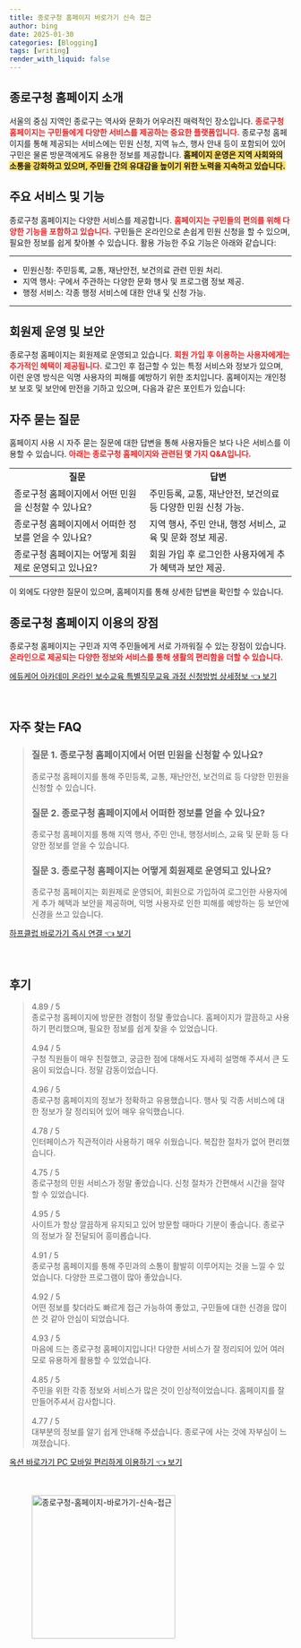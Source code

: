 ```yaml
---
title: 종로구청 홈페이지 바로가기 신속 접근
author: bing
date: 2025-01-30
categories: [Blogging]
tags: [writing]
render_with_liquid: false
---
```



<h2 id='종로구청_홈페이지_소개'>종로구청 홈페이지 소개</h2>

<p>서울의 중심 지역인 종로구는 역사와 문화가 어우러진 매력적인 장소입니다. <b><span style="color: #ee2323;">종로구청 홈페이지는 구민들에게 다양한 서비스를 제공하는 중요한 플랫폼입니다.</span></b> 종로구청 홈페이지를 통해 제공되는 서비스에는 민원 신청, 지역 뉴스, 행사 안내 등이 포함되어 있어 구민은 물론 방문객에게도 유용한 정보를 제공합니다. <b><span style="background-color: #ffe066;">홈페이지 운영은 지역 사회와의 소통을 강화하고 있으며, 주민들 간의 유대감을 높이기 위한 노력을 지속하고 있습니다.</span></b></p>

<h2 id='주요_서비스_및_기능'>주요 서비스 및 기능</h2>

<p>종로구청 홈페이지는 다양한 서비스를 제공합니다. <b><span style="color: #ee2323;">홈페이지는 구민들의 편의를 위해 다양한 기능을 포함하고 있습니다.</span></b> 구민들은 온라인으로 손쉽게 민원 신청을 할 수 있으며, 필요한 정보를 쉽게 찾아볼 수 있습니다. 활용 가능한 주요 기능은 아래와 같습니다:</p>

<hr />

<ul>
    <li>민원신청: 주민등록, 교통, 재난안전, 보건의료 관련 민원 처리.</li>
    <li>지역 행사: 구에서 주관하는 다양한 문화 행사 및 프로그램 정보 제공.</li>
    <li>행정 서비스: 각종 행정 서비스에 대한 안내 및 신청 가능.</li>
</ul>

<hr />

<h2 id='회원제_운영_및_보안'>회원제 운영 및 보안</h2>

<p>종로구청 홈페이지는 회원제로 운영되고 있습니다. <b><span style="color: #ee2323;">회원 가입 후 이용하는 사용자에게는 추가적인 혜택이 제공됩니다.</span></b> 로그인 후 접근할 수 있는 특정 서비스와 정보가 있으며, 이런 운영 방식은 익명 사용자의 피해를 예방하기 위한 조치입니다. 홈페이지는 개인정보 보호 및 보안에 만전을 기하고 있으며, 다음과 같은 포인트가 있습니다:</p>

<h2 id='자주_묻는_질문'>자주 묻는 질문</h2>

<p>홈페이지 사용 시 자주 묻는 질문에 대한 답변을 통해 사용자들은 보다 나은 서비스를 이용할 수 있습니다. <b><span style="color: #ee2323;">아래는 종로구청 홈페이지와 관련된 몇 가지 Q&A입니다.</span></b></p>

<table>
    <tr>
        <td style="text-align: center; height: 17px;"><b>질문</b></td>
        <td style="text-align: center; height: 17px;"><b>답변</b></td>
    </tr>
    <tr>
        <td>종로구청 홈페이지에서 어떤 민원을 신청할 수 있나요?</td>
        <td>주민등록, 교통, 재난안전, 보건의료 등 다양한 민원 신청 가능.</td>
    </tr>
    <tr>
        <td>종로구청 홈페이지에서 어떠한 정보를 얻을 수 있나요?</td>
        <td>지역 행사, 주민 안내, 행정 서비스, 교육 및 문화 정보 제공.</td>
    </tr>
    <tr>
        <td>종로구청 홈페이지는 어떻게 회원제로 운영되고 있나요?</td>
        <td>회원 가입 후 로그인한 사용자에게 추가 혜택과 보안 제공.</td>
    </tr>
</table>

<p>이 외에도 다양한 질문이 있으며, 홈페이지를 통해 상세한 답변을 확인할 수 있습니다.</p>

<h2 id='종로구청_홈페이지_이용의_장점'>종로구청 홈페이지 이용의 장점</h2>

<p>종로구청 홈페이지는 구민과 지역 주민들에게 서로 가까워질 수 있는 장점이 있습니다. <b><span style="color: #ee2323;">온라인으로 제공되는 다양한 정보와 서비스를 통해 생활의 편리함을 더할 수 있습니다.</span></b></p>


<p><a class="click-button" title="에듀케어 아카데미 온라인 보수교육 특별직무교육 과정 신청방법 상세정보" href="https://purplelist.github.io/posts/%EC%97%90%EB%93%80%EC%BC%80%EC%96%B4-%EC%95%84%EC%B9%B4%EB%8D%B0%EB%AF%B8-%EC%98%A8%EB%9D%BC%EC%9D%B8-%EB%B3%B4%EC%88%98%EA%B5%90%EC%9C%A1-%ED%8A%B9%EB%B3%84%EC%A7%81%EB%AC%B4%EA%B5%90%EC%9C%A1-%EA%B3%BC%EC%A0%95-%EC%8B%A0%EC%B2%AD%EB%B0%A9%EB%B2%95-%EC%83%81%EC%84%B8%EC%A0%95%EB%B3%B4/" rel="dofollow">에듀케어 아카데미 온라인 보수교육 특별직무교육 과정 신청방법 상세정보 👈 보기</a></p><br>
<h2 id='자주_찾는_FAQ'>자주 찾는 FAQ</h2>
<div itemscope="" itemtype="https://schema.org/FAQPage"> 
<blockquote> 
<div itemscope="" itemprop="mainEntity" itemtype="https://schema.org/Question"> 
<h3 itemprop="name">질문 1. 종로구청 홈페이지에서 어떤 민원을 신청할 수 있나요?</h3> 
<div itemscope="" itemprop="acceptedAnswer" itemtype="https://schema.org/Answer"> 
<span itemprop="text"> 
<p>종로구청 홈페이지를 통해 주민등록, 교통, 재난안전, 보건의료 등 다양한 민원을 신청할 수 있습니다.</p> 
</span> 
</div> 
</div> 
<div itemscope="" itemprop="mainEntity" itemtype="https://schema.org/Question"> 
<h3 itemprop="name">질문 2. 종로구청 홈페이지에서 어떠한 정보를 얻을 수 있나요?</h3> 
<div itemscope="" itemprop="acceptedAnswer" itemtype="https://schema.org/Answer"> 
<span itemprop="text"> 
<p>종로구청 홈페이지를 통해 지역 행사, 주민 안내, 행정서비스, 교육 및 문화 등 다양한 정보를 얻을 수 있습니다.</p> 
</span> 
</div> 
</div> 
<div itemscope="" itemprop="mainEntity" itemtype="https://schema.org/Question"> 
<h3 itemprop="name">질문 3. 종로구청 홈페이지는 어떻게 회원제로 운영되고 있나요?</h3> 
<div itemscope="" itemprop="acceptedAnswer" itemtype="https://schema.org/Answer"> 
<span itemprop="text"> 
<p>종로구청 홈페이지는 회원제로 운영되어, 회원으로 가입하여 로그인한 사용자에게 추가 혜택과 보안을 제공하며, 익명 사용자로 인한 피해를 예방하는 등 보안에 신경을 쓰고 있습니다.</p> 
</span> 
</div> 
</div> 
</blockquote> 
</div>
<p><a class="click-button" title="하프클럽 바로가기 즉시 연결" href="https://purplelist.github.io/posts/%ED%95%98%ED%94%84%ED%81%B4%EB%9F%BD-%EB%B0%94%EB%A1%9C%EA%B0%80%EA%B8%B0-%EC%A6%89%EC%8B%9C-%EC%97%B0%EA%B2%B0/" rel="dofollow">하프클럽 바로가기 즉시 연결 👈 보기</a></p><br>
<h2 id='후기'>후기</h2>
<div itemscope itemtype="https://schema.org/Product">
  <blockquote>
  <div itemprop="review" itemscope itemtype="https://schema.org/Review">
      <div itemprop="reviewRating" itemscope itemtype="https://schema.org/Rating"> <span itemprop="ratingValue">4.89</span> / <span itemprop="bestRating">5</span> </div>
      <span itemprop="reviewBody">종로구청 홈페이지에 방문한 경험이 정말 좋았습니다. 홈페이지가 깔끔하고 사용하기 편리했으며, 필요한 정보를 쉽게 찾을 수 있었습니다.</span>
  </div>
  <br>
  <div itemprop="review" itemscope itemtype="https://schema.org/Review">
      <div itemprop="reviewRating" itemscope itemtype="https://schema.org/Rating"> <span itemprop="ratingValue">4.94</span> / <span itemprop="bestRating">5</span> </div>
      <span itemprop="reviewBody">구청 직원들이 매우 친절했고, 궁금한 점에 대해서도 자세히 설명해 주셔서 큰 도움이 되었습니다. 정말 감동이었습니다.</span>
  </div>
  <br>
  <div itemprop="review" itemscope itemtype="https://schema.org/Review">
      <div itemprop="reviewRating" itemscope itemtype="https://schema.org/Rating"> <span itemprop="ratingValue">4.96</span> / <span itemprop="bestRating">5</span> </div>
      <span itemprop="reviewBody">종로구청 홈페이지의 정보가 정확하고 유용했습니다. 행사 및 각종 서비스에 대한 정보가 잘 정리되어 있어 매우 유익했습니다.</span>
  </div>
  <br>
  <div itemprop="review" itemscope itemtype="https://schema.org/Review">
      <div itemprop="reviewRating" itemscope itemtype="https://schema.org/Rating"> <span itemprop="ratingValue">4.78</span> / <span itemprop="bestRating">5</span> </div>
      <span itemprop="reviewBody">인터페이스가 직관적이라 사용하기 매우 쉬웠습니다. 복잡한 절차가 없어 편리했습니다.</span>
  </div>
  <br>
  <div itemprop="review" itemscope itemtype="https://schema.org/Review">
      <div itemprop="reviewRating" itemscope itemtype="https://schema.org/Rating"> <span itemprop="ratingValue">4.75</span> / <span itemprop="bestRating">5</span> </div>
      <span itemprop="reviewBody">종로구청의 민원 서비스가 정말 좋았습니다. 신청 절차가 간편해서 시간을 절약할 수 있었습니다.</span>
  </div>
  <br>
  <div itemprop="review" itemscope itemtype="https://schema.org/Review">
      <div itemprop="reviewRating" itemscope itemtype="https://schema.org/Rating"> <span itemprop="ratingValue">4.95</span> / <span itemprop="bestRating">5</span> </div>
      <span itemprop="reviewBody">사이트가 항상 깔끔하게 유지되고 있어 방문할 때마다 기분이 좋습니다. 종로구의 정보가 잘 전달되어 흥미롭습니다.</span>
  </div>
  <br>
  <div itemprop="review" itemscope itemtype="https://schema.org/Review">
      <div itemprop="reviewRating" itemscope itemtype="https://schema.org/Rating"> <span itemprop="ratingValue">4.91</span> / <span itemprop="bestRating">5</span> </div>
      <span itemprop="reviewBody">종로구청 홈페이지를 통해 주민과의 소통이 활발히 이루어지는 것을 느낄 수 있었습니다. 다양한 프로그램이 많아 좋았습니다.</span>
  </div>
  <br>
  <div itemprop="review" itemscope itemtype="https://schema.org/Review">
      <div itemprop="reviewRating" itemscope itemtype="https://schema.org/Rating"> <span itemprop="ratingValue">4.92</span> / <span itemprop="bestRating">5</span> </div>
      <span itemprop="reviewBody">어떤 정보를 찾더라도 빠르게 접근 가능하여 좋았고, 구민들에 대한 신경을 많이 쓴 것 같아 안심이 되었습니다.</span>
  </div>
  <br>
  <div itemprop="review" itemscope itemtype="https://schema.org/Review">
      <div itemprop="reviewRating" itemscope itemtype="https://schema.org/Rating"> <span itemprop="ratingValue">4.93</span> / <span itemprop="bestRating">5</span> </div>
      <span itemprop="reviewBody">마음에 드는 종로구청 홈페이지입니다! 다양한 서비스가 잘 정리되어 있어 여러모로 유용하게 활용할 수 있었습니다.</span>
  </div>
  <br>
  <div itemprop="review" itemscope itemtype="https://schema.org/Review">
      <div itemprop="reviewRating" itemscope itemtype="https://schema.org/Rating"> <span itemprop="ratingValue">4.85</span> / <span itemprop="bestRating">5</span> </div>
      <span itemprop="reviewBody">주민을 위한 각종 정보와 서비스가 많은 것이 인상적이었습니다. 홈페이지를 잘 만들어주셔서 감사합니다.</span>
  </div>
  <br>
  <div itemprop="review" itemscope itemtype="https://schema.org/Review">
      <div itemprop="reviewRating" itemscope itemtype="https://schema.org/Rating"> <span itemprop="ratingValue">4.77</span> / <span itemprop="bestRating">5</span> </div>
      <span itemprop="reviewBody">대부분의 정보를 알기 쉽게 안내해 주셨습니다. 종로구에 사는 것에 자부심이 느껴졌습니다.</span>
  </div>
  </blockquote>
</div>
<p><a class="click-button" title="옥션 바로가기 PC 모바일 편리하게 이용하기" href="https://purplelist.github.io/posts/%EC%98%A5%EC%85%98-%EB%B0%94%EB%A1%9C%EA%B0%80%EA%B8%B0-PC-%EB%AA%A8%EB%B0%94%EC%9D%BC-%ED%8E%B8%EB%A6%AC%ED%95%98%EA%B2%8C-%EC%9D%B4%EC%9A%A9%ED%95%98%EA%B8%B0/" rel="dofollow">옥션 바로가기 PC 모바일 편리하게 이용하기 👈 보기</a></p><br>
<figure class="image"><img src="https://purplelist.github.io/assets/img/thumbnail/종로구청-홈페이지-바로가기-신속-접근.webp" alt="종로구청-홈페이지-바로가기-신속-접근" width="256" height="256"></figure>